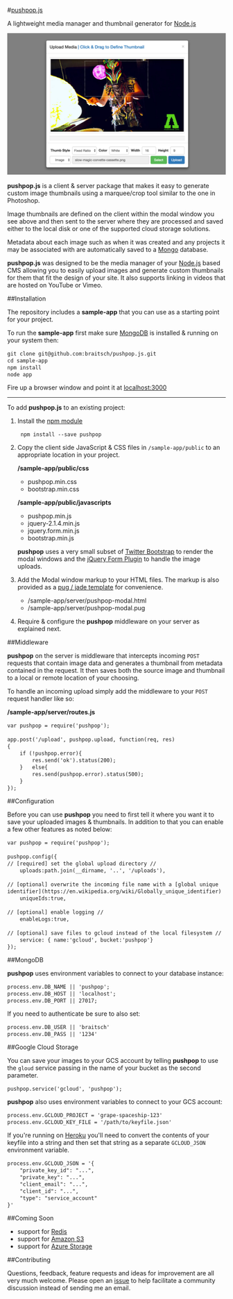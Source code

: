 #[pushpop.js](http://pushpop.herokuapp.com)

A lightweight media manager and thumbnail generator for [Node.js](https://nodejs.org)

![pushpop-modal](./readme.img/pushpop-modal.png?raw=true)

**pushpop.js** is a client & server package that makes it easy to generate custom image thumbnails using a marquee/crop tool similar to the one in Photoshop.

Image thumbnails are defined on the client within the modal window you see above and then sent to the server where they are processed and saved either to the local disk or one of the supported cloud storage solutions.

Metadata about each image such as when it was created and any projects it may be associated with are automatically saved to a [Mongo](https://www.mongodb.org/) database.

**pushpop.js** was designed to be the media manager of your [Node.js](https://nodejs.org) based CMS allowing you to easily upload images and generate custom thumbnails for them that fit the design of your site. It also supports linking in videos that are hosted on YouTube or Vimeo.

##Installation

The repository includes a **sample-app** that you can use as a starting point for your project.

To run the **sample-app** first make sure [MongoDB](https://www.mongodb.org/) is installed & running on your system then:

	git clone git@github.com:braitsch/pushpop.js.git
	cd sample-app
	npm install
	node app
	
Fire up a browser window and point it at [localhost:3000](http://localhost:3000/)

---

To add **pushpop.js** to an existing project:

1. Install the [npm module](https://www.npmjs.com/package/pushpop)

		npm install --save pushpop

2. Copy the client side JavaScript & CSS files in ``/sample-app/public`` to an appropriate location in your project.

	**/sample-app/public/css**
	
	* pushpop.min.css
	* bootstrap.min.css
	
	**/sample-app/public/javascripts**

	* pushpop.min.js	
	* jquery-2.1.4.min.js
	* jquery.form.min.js
	* bootstrap.min.js

	**pushpop** uses a very small subset of [Twitter Bootstrap](http://getbootstrap.com/) to render the modal windows and the [jQuery Form Plugin](http://malsup.com/jquery/form/) to handle the image uploads. 

3. Add the Modal window markup to your HTML files. The markup is also provided as a [pug / jade template](https://github.com/pugjs/pug) for convenience.
	
	* /sample-app/server/pushpop-modal.html
	* /sample-app/server/pushpop-modal.pug

3. Require & configure the **pushpop** middleware on your server as explained next.


##Middleware

**pushpop** on the server is middleware that intercepts incoming ``POST`` requests that contain image data and generates a thumbnail from metadata contained in the request. It then saves both the source image and thumbnail to a local or remote location of your choosing.

To handle an incoming upload simply add the middleware to your ``POST`` request handler like so:

**/sample-app/server/routes.js**

	var pushpop = require('pushpop');

	app.post('/upload', pushpop.upload, function(req, res)
	{
		if (!pushpop.error){
			res.send('ok').status(200);
		}	else{
			res.send(pushpop.error).status(500);
		}
	});

##Configuration

Before you can use **pushpop** you need to first tell it where you want it to save your uploaded images & thumbnails. In addition to that you can enable a few other features as noted below:

	var pushpop = require('pushpop');
	
	pushpop.config({
	// [required] set the global upload directory //
		uploads:path.join(__dirname, '..', '/uploads'),
		
	// [optional] overwrite the incoming file name with a [global unique identifier](https://en.wikipedia.org/wiki/Globally_unique_identifier)
		uniqueIds:true,
		
	// [optional] enable logging //
		enableLogs:true,
		
	// [optional] save files to gcloud instead of the local filesystem //
		service: { name:'gcloud', bucket:'pushpop'}
	});

##MongoDB

**pushpop** uses environment variables to connect to your database instance:

	process.env.DB_NAME || 'pushpop';
	process.env.DB_HOST || 'localhost';
	process.env.DB_PORT || 27017;

If you need to authenticate be sure to also set:

	process.env.DB_USER || 'braitsch' 
	process.env.DB_PASS	|| '1234'

##Google Cloud Storage

You can save your images to your GCS account by telling **pushpop** to use the ``gloud`` service passing in the name of your bucket as the second parameter.

	pushpop.service('gcloud', 'pushpop');

**pushpop** also uses environment variables to connect to your GCS account:

	process.env.GCLOUD_PROJECT = 'grape-spaceship-123'
	process.env.GCLOUD_KEY_FILE = '/path/to/keyfile.json'

If you're running on [Heroku](https://www.heroku.com/) you'll need to convert the contents of your keyfile into a string and then set that string as a separate ``GCLOUD_JSON`` environment variable.

	process.env.GCLOUD_JSON = '{
		"private_key_id": "...",
		"private_key": "...",
		"client_email": "...",
		"client_id": "...",
		"type": "service_account"
	}'	

##Coming Soon

* support for [Redis](http://redis.io/)
* support for [Amazon S3](http://aws.amazon.com/s3/)
* support for [Azure Storage](https://azure.microsoft.com/en-us/services/storage/)  

##Contributing

Questions, feedback, feature requests and ideas for improvement are all very much welcome. Please open an [issue](https://github.com/braitsch/pushpop.js/issues) to help facilitate a community discussion instead of sending me an email.
